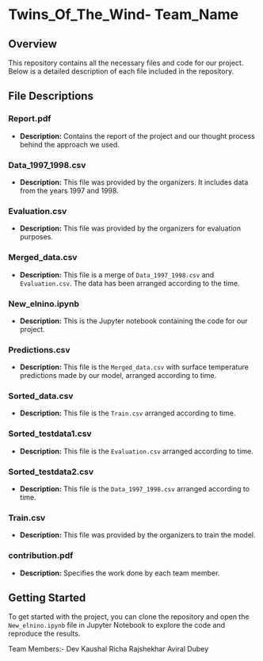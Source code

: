 # Twins_Of_The_Wind- Team_Name

## Overview

This repository contains all the necessary files and code for our project. Below is a detailed description of each file included in the repository.

## File Descriptions

### Report.pdf
- **Description:** Contains the report of the project and our thought process behind the approach we used.

### Data_1997_1998.csv
- **Description:** This file was provided by the organizers. It includes data from the years 1997 and 1998.

### Evaluation.csv
- **Description:** This file was provided by the organizers for evaluation purposes.

### Merged_data.csv
- **Description:** This file is a merge of `Data_1997_1998.csv` and `Evaluation.csv`. The data has been arranged according to the time.

### New_elnino.ipynb
- **Description:** This is the Jupyter notebook containing the code for our project.

### Predictions.csv
- **Description:** This file is the `Merged_data.csv` with surface temperature predictions made by our model, arranged according to time.

### Sorted_data.csv
- **Description:** This file is the `Train.csv` arranged according to time.

### Sorted_testdata1.csv
- **Description:** This file is the `Evaluation.csv` arranged according to time.

### Sorted_testdata2.csv
- **Description:** This file is the `Data_1997_1998.csv` arranged according to time.

### Train.csv
- **Description:** This file was provided by the organizers to train the model.

### contribution.pdf
- **Description:** Specifies the work done by each team member.

## Getting Started

To get started with the project, you can clone the repository and open the `New_elnino.ipynb` file in Jupyter Notebook to explore the code and reproduce the results.

Team Members:-
Dev Kaushal
Richa Rajshekhar
Aviral Dubey
